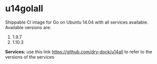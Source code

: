 u14golall
=============

Shippable CI image for Go on Ubuntu 14.04 with all services available. Available versions are:

1. 1.9.7
2. 1.10.3

**Services:**
use this link https://github.com/dry-dock/u14all to refer to the versions of the services


